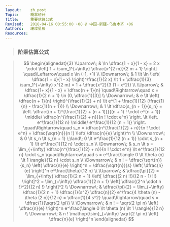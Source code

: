 ```yaml
---
layout:    zh_post
Topic:     概率统计
Title:     重要估算公式
Revised:   2018-04-16 00:55:00 +08 @ 中国-新疆-乌鲁木齐 +06
Authors:   璀璨星辰
Resources:
---
```


> ### 阶乘估算公式

> $$
> \begin{alignedat}{3}
> \Uparrow\;   & \ln \dfrac{1 + x}{1 - x} = 2 x \cdot \left[ 1 + \sum_1^{+\infty} \dfrac{x^{2 m}}{2 m + 1} \right] \quad\Leftarrow\quad x \in (-1, +1) \\
> \Downarrow\; & 1 \lt \ln \left( \dfrac{1 + x}{1 - x} \right)^\frac{1}{2 x} \lt 1 + \dfrac{1}{3} \sum_1^{+\infty} x^{2 m} = 1 + \dfrac{x^2}{3 (1 - x^2)} \\
> \Uparrow\;   & \dfrac{1+ x}{1 - x} = \dfrac{n + 1}{n} \quad\Rightarrow\quad x = \dfrac{1}{2 n + 1} \in (0, \dfrac{1}{3}] \\
> \Downarrow\; & e \lt \left( \dfrac{n + 1}{n} \right)^{\frac{1}{2} + n} \lt e^{1 + \frac{1}{12} (\frac{1}{n} - \frac{1}{n + 1})} \\
> \Downarrow\; & 1 \lt \dfrac{s_{n + 1}}{s_n} = \left. \dfrac{(n + 1)^{\frac{1}{2} + (n + 1)}}{(n + 1) ! \cdot e^{n + 1}} \middle/ \dfrac{n^{\frac{1}{2} + n}}{n ! \cdot e^n} \right. \lt \left. e^\frac{1}{12 n} \middle/ e^\frac{1}{12 (n + 1)} \right. \quad\Rightarrow\quad s_n = \dfrac{n^{\frac{1}{2} + n}}{n ! \cdot e^n} = \dfrac{\sqrt{n}}{n !} \left( \dfrac{n}{e} \right)^n \\
> \Downarrow\; & 0 \lt s_n \lt s_{n + 1} \;\land\; 0 \lt e^\frac{1}{12 (n + 1)} \cdot s_{n + 1} \lt e^\frac{1}{12 n} \cdot s_n \\
> \Downarrow\; & s_n \lt s = \lim_{+\infty} \dfrac{n^{\frac{1}{2} + n}}{n ! \cdot e^n} \lt e^\frac{1}{12 n} \cdot s_n \quad\Rightarrow\quad s = e^\frac{\langle 0 \lt \theta (n) \lt 1 \rangle}{12 n} \cdot s_n \\
> \Downarrow\; & n ! = \dfrac{\sqrt{n}}{s_n} \left( \dfrac{n}{e} \right)^n = \dfrac{\sqrt{n}}{s} \left( \dfrac{n}{e} \right)^n e^\frac{\theta}{12 n} \\
> \Uparrow\;   & \dfrac{\pi}{2} = \lim_{+\infty} \dfrac{1}{2 n + 1} \left[ \dfrac{(2 n) !!}{(2 n - 1) !!} \right]^2 = \lim_{+\infty} \dfrac{1}{2 n + 1} \left[ \dfrac{(2^n \cdot n !)^2}{(2 n) !} \right]^2 \\
> \Downarrow\; & \dfrac{\pi}{2} = \lim_{+\infty} \dfrac{1}{2 n + 1} \dfrac{1}{s^2} \dfrac{n}{2} e^\frac{4 \theta (n) - \theta (2 n)}{12 n} = \dfrac{1}{4 s^2} \quad\Rightarrow\quad s = \dfrac{1}{\sqrt{2 \pi}} \\
> \Downarrow\; & n ! = \sqrt{2 \pi n} \left( \dfrac{n}{e} \right)^n e^\frac{\langle 0 \lt \theta (n) \lt 1 \rangle}{12 n} \\
> \Downarrow\; & n ! \mathop{\sim}_{+\infty} \sqrt{2 \pi n} \left( \dfrac{n}{e} \right)^n
> \end{alignedat}
> $$
>